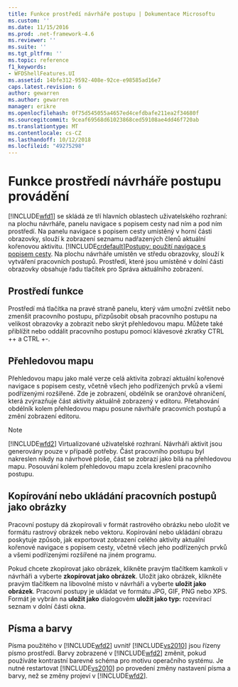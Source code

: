 ```yaml
---
title: Funkce prostředí návrháře postupu | Dokumentace Microsoftu
ms.custom: ''
ms.date: 11/15/2016
ms.prod: .net-framework-4.6
ms.reviewer: ''
ms.suite: ''
ms.tgt_pltfrm: ''
ms.topic: reference
f1_keywords:
- WFDShellFeatures.UI
ms.assetid: 14bfe312-9592-408e-92ce-e98585ad16e7
caps.latest.revision: 6
author: gewarren
ms.author: gewarren
manager: erikre
ms.openlocfilehash: 0f75d545055a4657ed4cefdbafe211ea2f34680f
ms.sourcegitcommit: 9ceaf69568d61023868ced59108ae4dd46f720ab
ms.translationtype: MT
ms.contentlocale: cs-CZ
ms.lasthandoff: 10/12/2018
ms.locfileid: "49275298"
---
```

# <a name="workflow-designer-shell-features"></a>Funkce prostředí návrháře postupu provádění
[!INCLUDE[wfd1](../includes/wfd1-md.md)] se skládá ze tří hlavních oblastech uživatelského rozhraní: na plochu návrháře, panelu navigace s popisem cesty nad ním a pod ním prostředí. Na panelu navigace s popisem cesty umístěný v horní části obrazovky, slouží k zobrazení seznamu nadřazených členů aktuální kořenovou aktivitu. [!INCLUDE[crdefault](../includes/crdefault-md.md)][Postupy: použití navigace s popisem cesty](../workflow-designer/how-to-use-breadcrumb-navigation.md). Na plochu návrháře umístěn ve středu obrazovky, slouží k vytváření pracovních postupů. Prostředí, které jsou umístěné v dolní části obrazovky obsahuje řadu tlačítek pro Správa aktuálního zobrazení.  
  
## <a name="shell-features"></a>Prostředí funkce  
 Prostředí má tlačítka na pravé straně panelu, který vám umožní zvětšit nebo zmenšit pracovního postupu, přizpůsobit obsah pracovního postupu na velikost obrazovky a zobrazit nebo skrýt přehledovou mapu. Můžete také přiblížit nebo oddálit pracovního postupu pomocí klávesové zkratky CTRL ++ a CTRL +-.  
  
## <a name="overview-map"></a>Přehledovou mapu  
 Přehledovou mapu jako malé verze celá aktivita zobrazí aktuální kořenové navigace s popisem cesty, včetně všech jeho podřízených prvků a všemi podřízenými rozšířené. Zde je zobrazení, obdélník se oranžové ohraničení, která zvýrazňuje část aktivity aktuálně zobrazený v editoru. Přetahování obdélník kolem přehledovou mapu posune návrháře pracovních postupů a změní zobrazení editoru.  
  
> [!NOTE]
>  [!INCLUDE[wfd2](../includes/wfd2-md.md)] Virtualizované uživatelské rozhraní. Návrháři aktivit jsou generovány pouze v případě potřeby. Část pracovního postupu byl nakreslen nikdy na návrhové ploše, část se zobrazí jako bílá na přehledovou mapu. Posouvání kolem přehledovou mapu zcela kreslení pracovního postupu.  
  
## <a name="copying-or-saving-workflows-as-images"></a>Kopírování nebo ukládání pracovních postupů jako obrázky  
 Pracovní postupy dá zkopírovali v formát rastrového obrázku nebo uložit ve formátu rastrový obrázek nebo vektoru. Kopírování nebo ukládání obrazu poskytuje způsob, jak exportovat zobrazení celého aktivity aktuální kořenové navigace s popisem cesty, včetně všech jeho podřízených prvků a všemi podřízenými rozšířené na jiném programu.  
  
 Pokud chcete zkopírovat jako obrázek, klikněte pravým tlačítkem kamkoli v návrháři a vyberte **zkopírovat jako obrázek**. Uložit jako obrázek, klikněte pravým tlačítkem na libovolné místo v návrháři a vyberte **uložit jako obrázek**. Pracovní postupy je ukládat ve formátu JPG, GIF, PNG nebo XPS. Formát je vybrán na **uložit jako** dialogovém **uložit jako typ:** rozevírací seznam v dolní části okna.  
  
## <a name="fonts-and-colors"></a>Písma a barvy  
 Písma použitého v [!INCLUDE[wfd2](../includes/wfd2-md.md)] uvnitř [!INCLUDE[vs2010](../includes/vs2010-md.md)] jsou řízeny písmo prostředí. Barvy zobrazené v [!INCLUDE[wfd2](../includes/wfd2-md.md)] změnit, pokud používáte kontrastní barevné schéma pro motivu operačního systému. Je nutné restartovat [!INCLUDE[vs2010](../includes/vs2010-md.md)] po provedení změny nastavení písma a barvy, než se změny projeví v [!INCLUDE[wfd2](../includes/wfd2-md.md)].